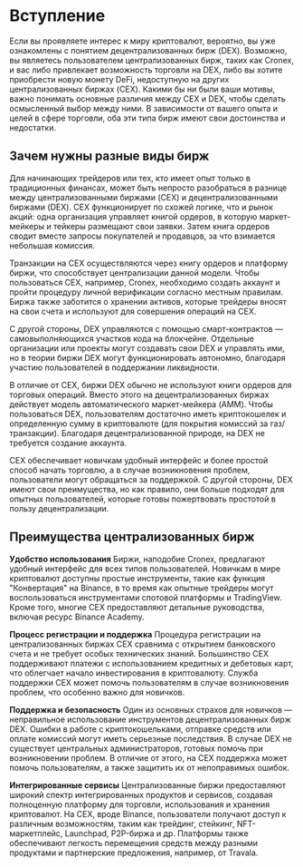 # Вступление 
Если вы проявляете интерес к миру криптовалют, вероятно, вы уже ознакомлены с понятием децентрализованных бирж (DEX). Возможно, вы являетесь пользователем централизованных бирж, таких как Cronex, и вас либо привлекает возможность торговли на DEX, либо вы хотите приобрести новую монету DeFi, недоступную на других централизованных биржах (CEX). Какими бы ни были ваши мотивы, важно понимать основные различия между CEX и DEX, чтобы сделать осмысленный выбор между ними. В зависимости от вашего опыта и целей в сфере торговли, оба эти типа бирж имеют свои достоинства и недостатки.

## Зачем нужны разные виды бирж
Для начинающих трейдеров или тех, кто имеет опыт только в традиционных финансах, может быть непросто разобраться в разнице между централизованными биржами (CEX) и децентрализованными биржами (DEX). CEX функционирует по схожей логике, что и рынок акций: одна организация управляет книгой ордеров, в которую маркет-мейкеры и тейкеры размещают свои заявки. Затем книга ордеров сводит вместе запросы покупателей и продавцов, за что взимается небольшая комиссия.

Транзакции на CEX осуществляются через книгу ордеров и платформу биржи, что способствует централизации данной модели. Чтобы пользоваться CEX, например, Cronex, необходимо создать аккаунт и пройти процедуру личной верификации согласно местным правилам. Биржа также заботится о хранении активов, которые трейдеры вносят на свои счета и используют для совершения операций на CEX.

С другой стороны, DEX управляются с помощью смарт-контрактов — самовыполняющихся участков кода на блокчейне. Отдельные организации или проекты могут создавать свои DEX и управлять ими, но в теории биржи DEX могут функционировать автономно, благодаря участию пользователей в поддержании ликвидности.

В отличие от CEX, биржи DEX обычно не используют книги ордеров для торговых операций. Вместо этого на децентрализованных биржах действует модель автоматического маркет-мейкера (AMM). Чтобы пользоваться DEX, пользователям достаточно иметь криптокошелек и определенную сумму в криптовалюте (для покрытия комиссий за газ/транзакции). Благодаря децентрализованной природе, на DEX не требуется создание аккаунта.

CEX обеспечивает новичкам удобный интерфейс и более простой способ начать торговлю, а в случае возникновения проблем, пользователи могут обращаться за поддержкой. С другой стороны, DEX имеют свои преимущества, но как правило, они больше подходят для опытных пользователей, которые готовы пожертвовать простотой в пользу децентрализации.

## Преимущества централизованных бирж 
**Удобство использования** Биржи, наподобие Cronex, предлагают удобный интерфейс для всех типов пользователей. Новичкам в мире криптовалют доступны простые инструменты, такие как функция "Конвертация" на Binance, в то время как опытные трейдеры могут воспользоваться инструментами спотовой платформы и TradingView. Кроме того, многие CEX предоставляют детальные руководства, включая ресурс Binance Academy.

**Процесс регистрации и поддержка** Процедура регистрации на централизованных биржах CEX сравнима с открытием банковского счета и не требует особых технических знаний. Большинство CEX поддерживают платежи с использованием кредитных и дебетовых карт, что облегчает начало инвестирования в криптовалюту. Служба поддержки CEX может помочь пользователям в случае возникновения проблем, что особенно важно для новичков.

**Поддержка и безопасность** Один из основных страхов для новичков — неправильное использование инструментов децентрализованных бирж DEX. Ошибки в работе с криптокошельками, отправке средств или оплате комиссий могут иметь серьезные последствия. В случае DEX не существует центральных администраторов, готовых помочь при возникновении проблем. В отличие от этого, на CEX поддержка может помочь пользователям, а также защитить их от непоправимых ошибок.

**Интегрированные сервисы** Централизованные биржи предоставляют широкий спектр интегрированных продуктов и сервисов, создавая полноценную платформу для торговли, использования и хранения криптовалют. На CEX, вроде Binance, пользователи получают доступ к различным возможностям, таким как трейдинг, стейкинг, NFT-маркетплейс, Launchpad, P2P-биржа и др. Платформы также обеспечивают легкость перемещения средств между разными продуктами и партнерские предложения, например, от Travala.





<!--stackedit_data:
eyJoaXN0b3J5IjpbMjk1MTIzNjc0LDU5Njk0NzQwNCwxMjczNT
gyNTIxLDU1NzAxMTgwOSwtODU2NjUzNzM0LDcyNTQzOTM1Nywt
MjA4ODc0NjYxMl19
-->